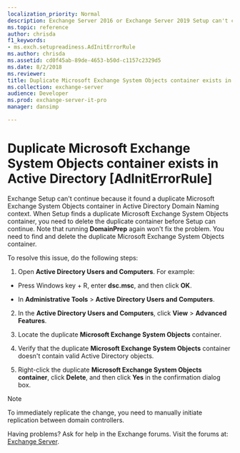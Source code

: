 ```yaml
---
localization_priority: Normal
description: Exchange Server 2016 or Exchange Server 2019 Setup can't continue because another Microsoft Exchange System Object container exists in Active Directory.
ms.topic: reference
author: chrisda
f1_keywords:
- ms.exch.setupreadiness.AdInitErrorRule
ms.author: chrisda
ms.assetid: cd0f45ab-89de-4653-b50d-c1157c2329d5
ms.date: 8/2/2018
ms.reviewer: 
title: Duplicate Microsoft Exchange System Objects container exists in Active Directory [AdInitErrorRule]
ms.collection: exchange-server
audience: Developer
ms.prod: exchange-server-it-pro
manager: dansimp

---
```


# Duplicate Microsoft Exchange System Objects container exists in Active Directory [AdInitErrorRule]

Exchange Setup can't continue because it found a duplicate Microsoft Exchange System Objects container in Active Directory Domain Naming context. When Setup finds a duplicate Microsoft Exchange System Objects container, you need to delete the duplicate container before Setup can continue. Note that running **DomainPrep** again won't fix the problem. You need to find and delete the duplicate Microsoft Exchange System Objects container.

To resolve this issue, do the following steps:

1. Open **Active Directory Users and Computers**. For example:

  - Press Windows key + R, enter **dsc.msc**, and then click **OK**.

  - In **Administrative Tools** \> **Active Directory Users and Computers**.

2. In the **Active Directory Users and Computers**, click **View** \> **Advanced Features**.

4. Locate the duplicate **Microsoft Exchange System Objects** container.

5. Verify that the duplicate **Microsoft Exchange System Objects** container doesn't contain valid Active Directory objects.

6. Right-click the duplicate **Microsoft Exchange System Objects container**, click **Delete**, and then click **Yes** in the confirmation dialog box.

> [!NOTE]
> To immediately replicate the change, you need to manually initiate replication between domain controllers.

Having problems? Ask for help in the Exchange forums. Visit the forums at: [Exchange Server](https://go.microsoft.com/fwlink/p/?linkId=60612).
